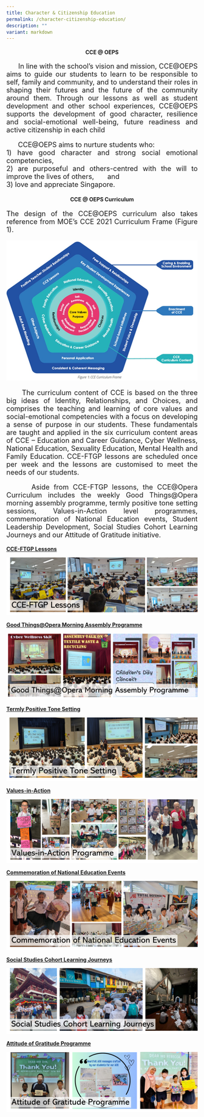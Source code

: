 ```yaml
---
title: Character & Citizenship Education
permalink: /character-citizenship-education/
description: ""
variant: markdown
---
```

<h4 align="middle"><b>CCE @ OEPS</b></h4>

<p style="font-size:18px;" align="justify">&nbsp;&nbsp;&nbsp;&nbsp;&nbsp;&nbsp;In line with the school’s vision and mission, CCE@OEPS aims to guide our students to learn to be responsible to self, family and community, and to understand their roles in shaping their futures and the future of the community around them. Through our lessons as well as student development and other school experiences, CCE@OEPS supports the development of good character, resilience and social-emotional well-being, future readiness and active citizenship in each child</p>

<p style="font-size:18px;" align="justify">&nbsp;&nbsp;&nbsp;&nbsp;&nbsp;&nbsp;CCE@OEPS aims to nurture students who:<br>
1)	have good character and strong social emotional competencies,<br>
2)	are purposeful and others-centred with the will to improve the lives of others, &nbsp;&nbsp;&nbsp;&nbsp;&nbsp;&nbsp;and<br>
3)	love and appreciate Singapore.</p>

<h4 align="middle"><b>CCE @ OEPS Curriculum</b></h4>
	<p style="font-size:18px;" align="justify">The design of the CCE@OEPS curriculum also takes reference from MOE’s CCE 2021 Curriculum Frame (Figure 1). </p>
	
<img src="/images/2024/Cce/map1.jpg">

<p style="font-size:18px;" align="justify">&nbsp;&nbsp;&nbsp;&nbsp;&nbsp;&nbsp;The curriculum content of CCE is based on the three big ideas of Identity, Relationships, and Choices, and comprises the teaching and learning of core values and social-emotional competencies with a focus on developing a sense of purpose in our students. These fundamentals are taught and applied in the six curriculum content areas of CCE – Education and Career Guidance, Cyber Wellness, National Education, Sexuality Education, Mental Health and Family Education. CCE-FTGP lessons are scheduled once per week and the lessons are customised to meet the needs of our students.</p>

<p style="font-size:18px;" align="justify">&nbsp;&nbsp;&nbsp;&nbsp;&nbsp;&nbsp;Aside from CCE-FTGP lessons, the CCE@Opera Curriculum includes the weekly Good Things@Opera morning assembly programme, termly positive tone setting sessions, Values-in-Action level programmes, commemoration of National Education events, Student Leadership Development, Social Studies Cohort Learning Journeys and our Attitude of Gratitude initiative. </p>

<p><u><b>CCE-FTGP Lessons</b></u></p>
<img src="/images/2024/Cce/cce1.jpg">

<p><u><b>Good Things@Opera Morning Assembly Programme</b></u></p>
<img src="/images/2024/Cce/cce2.jpg">

<p><u><b>Termly Positive Tone Setting</b></u></p>
<img src="/images/2024/Cce/cce3.jpg">

<p><u><b>Values-in-Action </b></u></p>
<img src="/images/2024/Cce/cce4.jpg">

<p><u><b>Commemoration of National Education Events </b></u></p>
<img src="/images/2024/Cce/cce5.jpg">

<p><u><b>Social Studies Cohort Learning Journeys </b></u></p>
<img src="/images/2024/Cce/cce6.jpg">

<p><u><b>Attitude of Gratitude Programme </b></u></p>
<img src="/images/2024/Cce/cce7.jpg">









